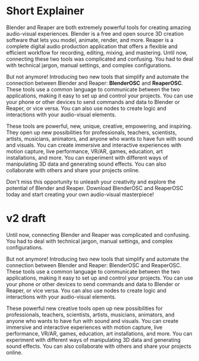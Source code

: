 # Short Explainer

Blender and Reaper are both extremely powerful tools for creating amazing audio-visual experiences. Blender is a free and open source 3D creation software that lets you model, animate, render, and more. Reaper is a complete digital audio production application that offers a flexible and efficient workflow for recording, editing, mixing, and mastering. Until now, connecting these two tools was complicated and confusing. You had to deal with technical jargon, manual settings, and complex configurations.

But not anymore! Introducing two new tools that simplify and automate the connection between Blender and Reaper: **BlenderOSC** and **ReaperOSC**. These tools use a common language to communicate between the two applications, making it easy to set up and control your projects. You can use your phone or other devices to send commands and data to Blender or Reaper, or vice versa. You can also use nodes to create logic and interactions with your audio-visual elements.

These tools are powerful, new, unique, creative, empowering, and inspiring. They open up new possibilities for professionals, teachers, scientists, artists, musicians, animators, and anyone who wants to have fun with sound and visuals. You can create immersive and interactive experiences with motion capture, live performance, VR/AR, games, education, art installations, and more. You can experiment with different ways of manipulating 3D data and generating sound effects. You can also collaborate with others and share your projects online.

Don't miss this opportunity to unleash your creativity and explore the potential of Blender and Reaper. Download BlenderOSC and ReaperOSC today and start creating your own audio-visual masterpiece!



# v2 draft

Until now, connecting Blender and Reaper was complicated and confusing. You had to deal with technical jargon, manual settings, and complex configurations.

But not anymore! Introducing two new tools that simplify and automate the connection between Blender and Reaper: BlenderOSC and ReaperOSC. These tools use a common language to communicate between the two applications, making it easy to set up and control your projects. You can use your phone or other devices to send commands and data to Blender or Reaper, or vice versa. You can also use nodes to create logic and interactions with your audio-visual elements.

These powerful new creative tools open up new possibilities for professionals, teachers, scientists, artists, musicians, animators, and anyone who wants to have fun with sound and visuals. You can create immersive and interactive experiences with motion capture, live performance, VR/AR, games, education, art installations, and more. You can experiment with different ways of manipulating 3D data and generating sound effects. You can also collaborate with others and share your projects online.

